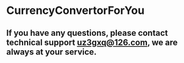 # CurrencyConvertorForYou
## If you have any questions, please contact technical support uz3gxq@126.com, we are always at your service.
